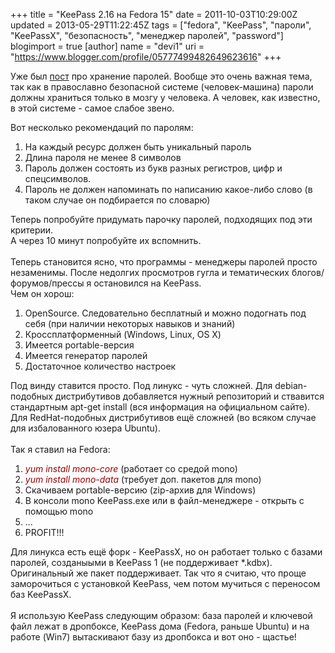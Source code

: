 +++
title = "KeePass 2.16 на Fedora 15"
date = 2011-10-03T10:29:00Z
updated = 2013-05-29T11:22:45Z
tags = ["fedora", "KeePass", "пароли", "KeePassX", "безопасность", "менеджер паролей", "password"]
blogimport = true 
[author]
	name = "devi1"
	uri = "https://www.blogger.com/profile/05777499482649623616"
+++

Уже был <a href="http://aitishnic.blogspot.com/2011/01/blog-post_27.html">пост</a>&nbsp;про хранение паролей. Вообще это очень важная тема, так как в православно безопасной системе (человек-машина) пароли должны храниться только в мозгу у человека. А человек, как известно, в этой системе - самое слабое звено.<br /><div>Вот несколько рекомендаций по паролям:</div><div><ol><li>На каждый ресурс должен быть уникальный пароль</li><li>Длина пароля не менее 8 символов</li><li>Пароль должен состоять из букв разных регистров, цифр и спецсимволов.</li><li>Пароль не должен напоминать по написанию какое-либо слово (в таком случае он подбирается по словарю)</li></ol>Теперь попробуйте придумать парочку паролей, подходящих под эти критерии.</div><div>А через 10 минут попробуйте их вспомнить.</div><div><br /></div><div>Теперь становится ясно, что программы - менеджеры паролей просто незаменимы. После недолгих просмотров гугла и тематических блогов/форумов/прессы я остановился на KeePass.</div><div><a name='more'></a></div><div>Чем он хорош:</div><div><ol><li>OpenSource. Следовательно бесплатный и можно подогнать под себя (при наличии некоторых навыков и знаний)</li><li>Кроссплатформенный (Windows, Linux, OS X)</li><li>Имеется portable-версия</li><li>Имеется генератор паролей</li><li>Достаточное количество настроек</li></ol>Под винду ставится просто. Под линукс - чуть сложней. Для debian-подобных дистрибутивов добавляется нужный репозиторий и ствавится стандартным apt-get install (вся информация на официальном сайте). Для RedHat-подобных дистрибутивов ещё сложней (во всяком случае для избалованного юзера Ubuntu).</div><div><br /></div><div>Так я ставил на Fedora:</div><div><ol><li><span style="color: #990000;"><i>yum install mono-core</i></span> (работает со средой mono)</li><li><i><span style="color: #990000;">yum install mono-data </span></i>(требует доп. пакетов для mono)</li><li>Скачиваем portable-версию (zip-архив для Windows)</li><li>В консоли mono KeePass.exe или в файл-менеджере - открыть с помощью mono</li><li>...</li><li>PROFIT!!!</li></ol></div><div>Для линукса есть ещё форк - KeePassX, но он работает только с базами паролей, созданыыми в KeePass 1 (не поддерживает *.kdbx). Оригинальный же пакет поддерживает. Так что я считаю, что проще заморочиться с установкой KeePass, чем потом мучиться с переносом баз KeePassX.</div><div><br /></div><div>Я использую KeePass следующим образом: база паролей и ключевой файл лежат в дропбоксе, KeePass дома (Fedora, раньше Ubuntu) и на работе (Win7) вытаскивают базу из дропбокса и вот оно - щастье!</div>
